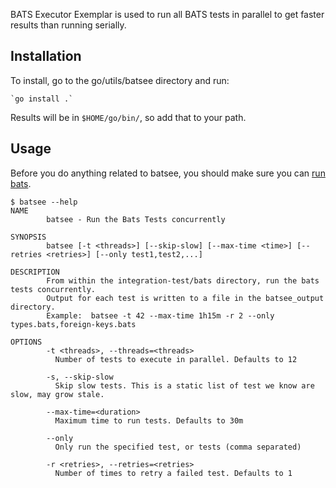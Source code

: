 BATS Executor Exemplar is used to run all BATS tests in parallel to get faster results than running serially.

## Installation

To install, go to the go/utils/batsee directory and run:

    `go install .`

Results will be in `$HOME/go/bin/`, so add that to your path.

## Usage

Before you do anything related to batsee, you should make sure you can [run bats](../../../integration-tests/bats/README.md).

```
$ batsee --help
NAME
        batsee - Run the Bats Tests concurrently

SYNOPSIS
        batsee [-t <threads>] [--skip-slow] [--max-time <time>] [--retries <retries>] [--only test1,test2,...]

DESCRIPTION
        From within the integration-test/bats directory, run the bats tests concurrently.
        Output for each test is written to a file in the batsee_output directory.
        Example:  batsee -t 42 --max-time 1h15m -r 2 --only types.bats,foreign-keys.bats

OPTIONS
        -t <threads>, --threads=<threads>
          Number of tests to execute in parallel. Defaults to 12

        -s, --skip-slow
          Skip slow tests. This is a static list of test we know are slow, may grow stale.

        --max-time=<duration>
          Maximum time to run tests. Defaults to 30m

        --only
          Only run the specified test, or tests (comma separated)

        -r <retries>, --retries=<retries>
          Number of times to retry a failed test. Defaults to 1
```
